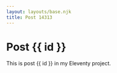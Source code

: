 ```yaml
---
layout: layouts/base.njk
title: Post 14313
---
```


# Post {{ id }}

This is post {{ id }} in my Eleventy project.
